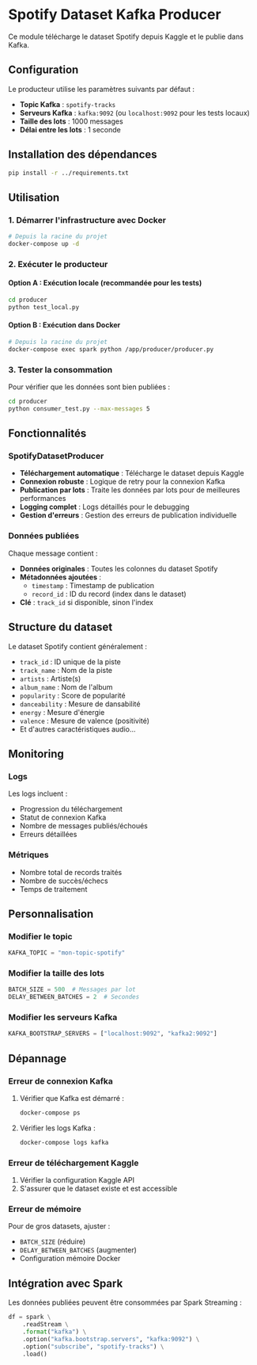 # Spotify Dataset Kafka Producer

Ce module télécharge le dataset Spotify depuis Kaggle et le publie dans Kafka.

## Configuration

Le producteur utilise les paramètres suivants par défaut :
- **Topic Kafka** : `spotify-tracks`
- **Serveurs Kafka** : `kafka:9092` (ou `localhost:9092` pour les tests locaux)
- **Taille des lots** : 1000 messages
- **Délai entre les lots** : 1 seconde

## Installation des dépendances

```bash
pip install -r ../requirements.txt
```

## Utilisation

### 1. Démarrer l'infrastructure avec Docker

```bash
# Depuis la racine du projet
docker-compose up -d
```

### 2. Exécuter le producteur

#### Option A : Exécution locale (recommandée pour les tests)

```bash
cd producer
python test_local.py
```

#### Option B : Exécution dans Docker

```bash
# Depuis la racine du projet
docker-compose exec spark python /app/producer/producer.py
```

### 3. Tester la consommation

Pour vérifier que les données sont bien publiées :

```bash
cd producer
python consumer_test.py --max-messages 5
```

## Fonctionnalités

### SpotifyDatasetProducer

- **Téléchargement automatique** : Télécharge le dataset depuis Kaggle
- **Connexion robuste** : Logique de retry pour la connexion Kafka
- **Publication par lots** : Traite les données par lots pour de meilleures performances
- **Logging complet** : Logs détaillés pour le debugging
- **Gestion d'erreurs** : Gestion des erreurs de publication individuelle

### Données publiées

Chaque message contient :
- **Données originales** : Toutes les colonnes du dataset Spotify
- **Métadonnées ajoutées** :
  - `timestamp` : Timestamp de publication
  - `record_id` : ID du record (index dans le dataset)
- **Clé** : `track_id` si disponible, sinon l'index

## Structure du dataset

Le dataset Spotify contient généralement :
- `track_id` : ID unique de la piste
- `track_name` : Nom de la piste
- `artists` : Artiste(s)
- `album_name` : Nom de l'album
- `popularity` : Score de popularité
- `danceability` : Mesure de dansabilité
- `energy` : Mesure d'énergie
- `valence` : Mesure de valence (positivité)
- Et d'autres caractéristiques audio...

## Monitoring

### Logs

Les logs incluent :
- Progression du téléchargement
- Statut de connexion Kafka
- Nombre de messages publiés/échoués
- Erreurs détaillées

### Métriques

- Nombre total de records traités
- Nombre de succès/échecs
- Temps de traitement

## Personnalisation

### Modifier le topic

```python
KAFKA_TOPIC = "mon-topic-spotify"
```

### Modifier la taille des lots

```python
BATCH_SIZE = 500  # Messages par lot
DELAY_BETWEEN_BATCHES = 2  # Secondes
```

### Modifier les serveurs Kafka

```python
KAFKA_BOOTSTRAP_SERVERS = ["localhost:9092", "kafka2:9092"]
```

## Dépannage

### Erreur de connexion Kafka

1. Vérifier que Kafka est démarré :
   ```bash
   docker-compose ps
   ```

2. Vérifier les logs Kafka :
   ```bash
   docker-compose logs kafka
   ```

### Erreur de téléchargement Kaggle

1. Vérifier la configuration Kaggle API
2. S'assurer que le dataset existe et est accessible

### Erreur de mémoire

Pour de gros datasets, ajuster :
- `BATCH_SIZE` (réduire)
- `DELAY_BETWEEN_BATCHES` (augmenter)
- Configuration mémoire Docker

## Intégration avec Spark

Les données publiées peuvent être consommées par Spark Streaming :

```python
df = spark \
    .readStream \
    .format("kafka") \
    .option("kafka.bootstrap.servers", "kafka:9092") \
    .option("subscribe", "spotify-tracks") \
    .load()
``` 